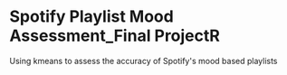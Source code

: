 # Spotify Playlist Mood Assessment_Final ProjectR
 Using kmeans to assess the accuracy of Spotify's mood based playlists
